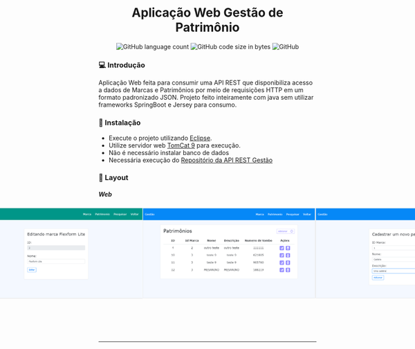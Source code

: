 <h1 align="center">Aplicação Web Gestão de Patrimônio</h1>
<p align="center">
<img alt="GitHub language count" src="https://img.shields.io/github/languages/count/hernanbs/gestao-patrimonio-client?style=flat-square">
<img alt="GitHub code size in bytes" src="https://img.shields.io/github/languages/code-size/hernanbs/gestao-patrimonio-client?color=%2361c83b%3B&style=flat-square">
<img alt="GitHub" src="https://img.shields.io/github/license/hernanbs/gestao-patrimonio-client?color=%236c66f0&style=flat-square">
</p>

### :computer: Introdução
  Aplicação Web feita para consumir uma API REST que disponibiliza acesso a dados de Marcas e Patrimônios por meio de requisições HTTP em um formato padronizado JSON. Projeto feito inteiramente com java sem utilizar frameworks SpringBoot e Jersey para consumo.
  
### :rocket: Instalação
* Execute o projeto utilizando [Eclipse](https://www.eclipse.org/downloads/packages/release/2020-06/r/eclipse-ide-enterprise-java-developers).
* Utilize servidor web [TomCat 9](https://tomcat.apache.org/download-70.cgi) para execução.
* Não é necessário instalar banco de dados
* Necessária execução do [Repositório da API REST Gestão](https://github.com/hernanbs/gestao-patrimonio-server)

### :art: Layout

##### Web

<p align="center" style="display: flex; align-items: flex-start; justify-content: center;">
  <img alt="Tela de listar marca" title="Tela de listar marca" src="./assets/marcas-lista.PNG" width="400px">
  <img alt="Tela de adicionar marca" title="Tela de adicionar marca" src="./assets/marca-add.PNG" width="400px">
  <img alt="Tela de editar marca" title="Tela de editar marca" src="./assets/marca-edit.PNG" width="400px">
  <img alt="Tela de listar patrimônio" title="Tela de listar patrimônio" src="./assets/patr-lista.PNG" width="400px">
  <img alt="Tela de adicionar patrimônio" title="Tela de adicionar patrimônio" src="./assets/patr-add.PNG" width="400px">
  <img alt="Tela de editar patrimônio" title="Tela de editar patrimônio" src="./assets/patr-edit.PNG" width="300px">
  <img alt="Tela de pesquisa" title="Tela de pesquisa" src="./assets/pesquisa.PNG" width="400px">
</p>

---

